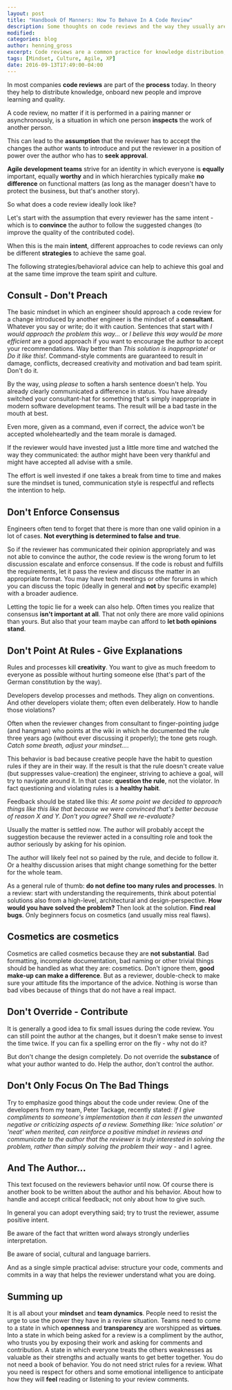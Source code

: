 ```yaml
---
layout: post
title: "Handbook Of Manners: How To Behave In A Code Review"
description: Some thoughts on code reviews and the way they usually are and how they should be performed.
modified:
categories: blog
author: henning_gross
excerpt: Code reviews are a common practice for knowledge distribution, learning and increasing quality - but do we perform them in a way that actually creates value?
tags: [Mindset, Culture, Agile, XP]
date: 2016-09-13T17:49:00-04:00
---
```


In most companies __code reviews__ are part of the __process__ today. In theory they help to distribute knowledge, onboard new people and improve learning and quality.


A code review, no matter if it is performed in a pairing manner or asynchronously, is a situation in which one person __inspects__ the work of another person.


This can lead to the __assumption__ that the reviewer has to accept the changes the author wants to introduce and put the reviewer in a position of power over the author who has to __seek approval__.


__Agile development teams__ strive for an identity in which everyone is __equally__ important, equally __worthy__ and in which hierarchies typically make __no difference__ on functional matters (as long as the manager doesn't have to protect the business, but that's another story).


So what does a code review ideally look like?


Let's start with the assumption that every reviewer has the same intent - which is to __convince__ the author to follow the suggested changes (to improve the quality of the contributed code).


When this is the main __intent__, different approaches to code reviews can only be different __strategies__ to achieve the same goal.


The following strategies/behavioral advice can help to achieve this goal and at the same time improve the team spirit and culture.


## Consult - Don't Preach

The basic mindset in which an engineer should approach a code review for a change introduced by another engineer is the mindset of a __consultant__. Whatever you say or write; do it with caution. Sentences that start with _I would approach the problem this way..._ or _I believe this way would be more efficient_ are a good approach if you want to encourage the author to accept your recommendations. Way better than _This solution is inappropriate!_ or _Do it like this!_. Command-style comments are guaranteed to result in damage, conflicts, decreased creativity and motivation and bad team spirit. Don't do it.

By the way, using _please_ to soften a harsh sentence doesn't help. You already clearly communicated a difference in status. You have already switched your consultant-hat for something that's simply inappropriate in modern software development teams. The result will be a bad taste in the mouth at best.

Even more, given as a command, even if correct, the advice won't be accepted wholeheartedly and the team morale is damaged.


If the reviewer would have invested just a little more time and watched the way they communicated: the author might have been very thankful and might have accepted all advise with a smile.


The effort is well invested if one takes a break from time to time and makes sure the mindset is tuned, communication style is respectful and reflects the intention to help.


## Don't Enforce Consensus

Engineers often tend to forget that there is more than one valid opinion in a lot of cases. __Not everything is determined to false and true__.

So if the reviewer has communicated their opinion appropriately and was not able to convince the author, the code review is the wrong forum to let discussion escalate and enforce consensus. If the code is robust and fulfills the requirements, let it pass the review and discuss the matter in an appropriate format. You may have tech meetings or other forums in which you can discuss the topic (ideally in general and __not__ by specific example) with a broader audience.

Letting the topic lie for a week can also help. Often times you realize that consensus __isn't important at all__. That not only there are more valid opinions than yours. But also that your team maybe can afford to __let both opinions stand__.

## Don't Point At Rules - Give Explanations

Rules and processes kill __creativity__. You want to give as much freedom to everyone as possible without hurting someone else (that's part of the German constitution by the way).

Developers develop processes and methods. They align on conventions. And other developers violate them; often even deliberately. How to handle those violations?

Often when the reviewer changes from consultant to finger-pointing judge (and hangman) who points at the wiki in which he documented the rule three years ago (without ever discussing it properly); the tone gets rough. _Catch some breath, adjust your mindset..._.

This behavior is bad because creative people have the habit to question rules if they are in their way. If the result is that the rule doesn't create value (but suppresses value-creation) the engineer, striving to achieve a goal, will try to navigate around it. In that case: __question the rule__, not the violator. In fact questioning and violating rules is a __healthy habit__.

Feedback should be stated like this: _At some point we decided to approach things like this like that because we were convinced that's better because of reason X and Y. Don't you agree? Shall we re-evaluate?_

Usually the matter is settled now. The author will probably accept the suggestion because the reviewer acted in a consulting role and took the author seriously by asking for his opinion.

The author will likely feel not so pained by the rule, and decide to follow it. Or a healthy discussion arises that might change something for the better for the whole team.

As a general rule of thumb: __do not define too many rules and processes__. In a review: start with understanding the requirements, think about potential solutions also from a high-level, architectural and design-perspective. __How would you have solved the problem?__ Then look at the solution. __Find real bugs__. Only beginners focus on cosmetics (and usually miss real flaws).

## Cosmetics are cosmetics

Cosmetics are called cosmetics because they are __not substantial__. Bad formatting, incomplete documentation, bad naming or other trivial things should be handled as what they are: cosmetics. Don't ignore them, __good make-up can make a difference__. But as a reviewer, double-check to make sure your attitude fits the importance of the advice. Nothing is worse than bad vibes because of things that do not have a real impact.

## Don't Override - Contribute

It is generally a good idea to fix small issues during the code review. You can still point the author at the changes, but it doesn't make sense to invest the time twice. If you can fix a spelling error on the fly - why not do it?

But don't change the design completely. Do not override the __substance__ of what your author wanted to do. Help the author, don't control the author.


## Don't Only Focus On The Bad Things

Try to emphasize good things about the code under review. One of the developers from my team, Peter Tackage, recently stated: _If I give compliments to someone's implementation then it can lessen the unwanted negative or criticizing aspects of a review. Something like: 'nice solution' or 'neat' when merited, can reinforce a positive mindset in reviews and communicate to the author that the reviewer is truly interested in solving the problem, rather than simply solving the problem their way_ - and I agree.


## And The Author...

This text focused on the reviewers behavior until now. Of course there is another book to be written about the author and his behavior.
About how to handle and accept critical feedback; not only about how to give such.

In general you can adopt everything said; try to trust the reviewer, assume positive intent.

Be aware of the fact that written word always strongly underlies interpretation.

Be aware of social, cultural and language barriers.

And as a single simple practical advise: structure your code, comments and commits in a way that helps the reviewer understand what you are doing.


## Summing up

It is all about your __mindset__ and __team dynamics__. People need to resist the urge to use the power they have in a review situation. Teams need to come to a state in which __openness__ and __transparency__ are worshipped as __virtues__. Into a state in which being asked for a review is a compliment by the author, who trusts you by exposing their work and asking for comments and contribution. A state in which everyone treats the others weaknesses as valuable as their strengths and actually wants to get better together. You do not need a book of behavior. You do not need strict rules for a review. What you need is respect for others and some emotional intelligence to anticipate how they will __feel__ reading or listening to your review comments.